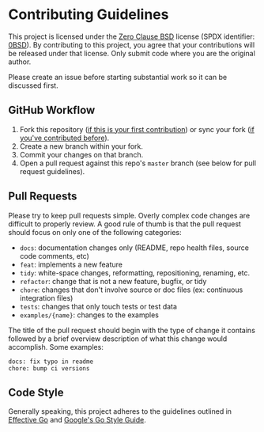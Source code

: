 # Contributing Guidelines

This project is licensed under the [Zero Clause BSD](./LICENSE) license (SPDX identifier:
[0BSD](https://spdx.org/licenses/0BSD.html)). By contributing to this project, you agree
that your contributions will be released under that license. Only submit code where you
are the original author.

Please create an issue before starting substantial work so it can be discussed first.

## GitHub Workflow

1. Fork this repository ([if this is your first contribution](https://docs.github.com/en/get-started/quickstart/fork-a-repo)) or sync your fork ([if you've contributed before](https://docs.github.com/en/pull-requests/collaborating-with-pull-requests/working-with-forks/syncing-a-fork)).
2. Create a new branch within your fork.
3. Commit your changes on that branch.
4. Open a pull request against this repo's `master` branch (see below for pull request guidelines).

## Pull Requests

Please try to keep pull requests simple. Overly complex code changes are difficult to
properly review. A good rule of thumb is that the pull request should focus on only one of
the following categories:

* `docs`: documentation changes only (README, repo health files, source code comments, etc)
* `feat`: implements a new feature
* `tidy`: white-space changes, reformatting, repositioning, renaming, etc.
* `refactor`: change that is not a new feature, bugfix, or tidy
* `chore`: changes that don't involve source or doc files (ex: continuous integration files)
* `tests`: changes that only touch tests or test data
* `examples/{name}`: changes to the examples

The title of the pull request should begin with the type of change it contains followed by
a brief overview description of what this change would accomplish. Some examples:

```
docs: fix typo in readme
chore: bump ci versions
```

## Code Style

Generally speaking, this project adheres to the guidelines outlined in
[Effective Go](https://go.dev/doc/effective_go) and
[Google's Go Style Guide](https://google.github.io/styleguide/go/guide).
